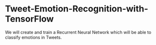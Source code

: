 # Tweet-Emotion-Recognition-with-TensorFlow
 We will create and train a Recurrent Neural Network which will be able to classify emotions in Tweets.
